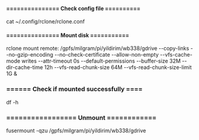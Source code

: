 #### =============== Check config file ==========
cat ~/.config/rclone/rclone.conf

#### =============== Mount disk ===========
rclone mount remote: /gpfs/milgram/pi/yildirim/wb338/gdrive --copy-links --no-gzip-encoding --no-check-certificate --allow-non-empty --vfs-cache-mode writes --attr-timeout 0s --default-permissions --buffer-size 32M --dir-cache-time 12h --vfs-read-chunk-size 64M --vfs-read-chunk-size-limit 1G &

### ====== Check if mounted successfully ====
df -h
### ================= Unmount ============

fusermount -qzu /gpfs/milgram/pi/yildirim/wb338/gdrive

